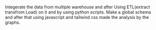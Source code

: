 Integerate the data from multiple warehouse and after Using ETL(extract transfrom Load) on it and by using python scripts. 
Make a global schema and after that using javascript and tailwind css made the analysis by the graphs.
